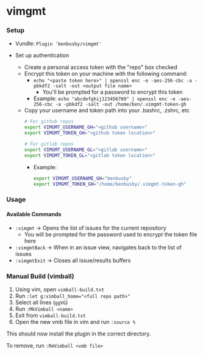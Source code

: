 # vimgmt

### Setup
- Vundle: `Plugin 'benbusby/vimgmt'`

- Set up authentication
  - Create a personal access token with the "repo" box checked
  - Encrypt this token on your machine with the following command:
    - `echo "<paste token here>" | openssl enc -e -aes-256-cbc -a -pbkdf2 -salt -out <output file name>`
      - You'll be prompted for a password to encrypt this token
    - Example: `echo "abcdefghij123456789" | openssl enc -e -aes-256-cbc -a -pbkdf2 -salt -out /home/ben/.vimgmt-token-gh`
  - Copy your username and token path into your .bashrc, .zshrc, etc
    ```bash
    # For github repos
    export VIMGMT_USERNAME_GH="<github username>"
    export VIMGMT_TOKEN_GH="<github token location>"

    # For gitlab repos
    export VIMGMT_USERNAME_GL="<gitlab username>"
    export VIMGMT_TOKEN_GL="<gitlab token location>"
    ```
    - Example:
      ```bash
      export VIMGMT_USERNAME_GH="benbusby"
      export VIMGMT_TOKEN_GH="/home/benbusby/.vimgmt-token-gh"
      ```

### Usage
#### Available Commands
- `:vimgmt` -> Opens the list of issues for the current repository
  - You will be prompted for the password used to encrypt the token file here
- `:vimgmtBack` -> When in an issue view, navigates back to the list of issues
- `:vimgmtExit` -> Closes all issue/results buffers

### Manual Build (vimball)
1. Using vim, open `vimball-build.txt`
2. Run `:let g:vimball_home="<full repo path>"`
3. Select all lines (`ggVG`)
4. Run `:MkVimball <name>`
5. Exit from `vimball-build.txt`
6. Open the new vmb file in vim and run `:source %`

This should now install the plugin in the correct directory.

To remove, run `:RmVimball <vmb file>`

